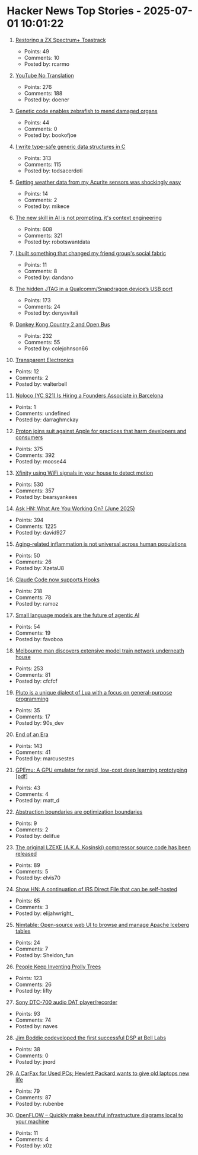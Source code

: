 # Hacker News Top Stories - 2025-07-01 10:01:22

1. [Restoring a ZX Spectrum+ Toastrack](https://celso.io/posts/2025/06/28/toastrack/)
   - Points: 49
   - Comments: 10
   - Posted by: rcarmo

2. [YouTube No Translation](https://addons.mozilla.org/en-GB/firefox/addon/youtube-no-translation/)
   - Points: 276
   - Comments: 188
   - Posted by: doener

3. [Genetic code enables zebrafish to mend damaged organs](https://www.caltech.edu/about/news/genetic-code-enables-zebrafish-to-mend-damaged-organs)
   - Points: 44
   - Comments: 0
   - Posted by: bookofjoe

4. [I write type-safe generic data structures in C](https://danielchasehooper.com/posts/typechecked-generic-c-data-structures/)
   - Points: 313
   - Comments: 115
   - Posted by: todsacerdoti

5. [Getting weather data from my Acurite sensors was shockingly easy](https://www.jeffgeerling.com/blog/2025/getting-weather-data-my-acurite-sensors-was-shockingly-easy)
   - Points: 14
   - Comments: 2
   - Posted by: mikece

6. [The new skill in AI is not prompting, it's context engineering](https://www.philschmid.de/context-engineering)
   - Points: 608
   - Comments: 321
   - Posted by: robotswantdata

7. [I built something that changed my friend group's social fabric](https://blog.danpetrolito.xyz/i-built-something-that-changed-my-friend-gro-social-fabric/)
   - Points: 11
   - Comments: 8
   - Posted by: dandano

8. [The hidden JTAG in a Qualcomm/Snapdragon device’s USB port](https://www.linaro.org/blog/hidden-jtag-qualcomm-snapdragon-usb/)
   - Points: 173
   - Comments: 24
   - Posted by: denysvitali

9. [Donkey Kong Country 2 and Open Bus](https://jsgroth.dev/blog/posts/dkc2-open-bus/)
   - Points: 232
   - Comments: 55
   - Posted by: colejohnson66

10. [Transparent Electronics](https://www.are.na/james-hicks/transparent-electronics)
   - Points: 12
   - Comments: 2
   - Posted by: walterbell

11. [Noloco (YC S21) Is Hiring a Founders Associate in Barcelona](https://www.ycombinator.com/companies/noloco/jobs/K7q02eV-founders-associate)
   - Points: 1
   - Comments: undefined
   - Posted by: darraghmckay

12. [Proton joins suit against Apple for practices that harm developers and consumers](https://proton.me/blog/apple-lawsuit)
   - Points: 375
   - Comments: 392
   - Posted by: moose44

13. [Xfinity using WiFi signals in your house to detect motion](https://www.xfinity.com/support/articles/wifi-motion)
   - Points: 530
   - Comments: 357
   - Posted by: bearsyankees

14. [Ask HN: What Are You Working On? (June 2025)](undefined)
   - Points: 394
   - Comments: 1225
   - Posted by: david927

15. [Aging-related inflammation is not universal across human populations](https://www.publichealth.columbia.edu/news/aging-related-inflammation-not-universal-across-human-populations)
   - Points: 50
   - Comments: 26
   - Posted by: XzetaU8

16. [Claude Code now supports Hooks](https://docs.anthropic.com/en/docs/claude-code/hooks)
   - Points: 218
   - Comments: 78
   - Posted by: ramoz

17. [Small language models are the future of agentic AI](https://arxiv.org/abs/2506.02153)
   - Points: 54
   - Comments: 19
   - Posted by: favoboa

18. [Melbourne man discovers extensive model train network underneath house](https://www.sbs.com.au/news/article/i-was-shocked-melbourne-mans-unbelievable-find-after-buying-house/m4sksfer8)
   - Points: 253
   - Comments: 81
   - Posted by: cfcfcf

19. [Pluto is a unique dialect of Lua with a focus on general-purpose programming](https://github.com/PlutoLang/Pluto)
   - Points: 35
   - Comments: 17
   - Posted by: 90s_dev

20. [End of an Era](https://www.erasmatazz.com/personal/self/end-of-an-era.html)
   - Points: 143
   - Comments: 41
   - Posted by: marcusestes

21. [GPEmu: A GPU emulator for rapid, low-cost deep learning prototyping [pdf]](https://vldb.org/pvldb/vol18/p1919-wang.pdf)
   - Points: 43
   - Comments: 4
   - Posted by: matt_d

22. [Abstraction boundaries are optimization boundaries](https://blog.snork.dev/posts/abstraction-boundaries-are-optimization-boundaries.html)
   - Points: 9
   - Comments: 2
   - Posted by: delifue

23. [The original LZEXE (A.K.A. Kosinski) compressor source code has been released](https://clownacy.wordpress.com/2025/05/24/the-original-lzexe-a-k-a-kosinski-compressor-source-code-has-been-released/)
   - Points: 89
   - Comments: 5
   - Posted by: elvis70

24. [Show HN: A continuation of IRS Direct File that can be self-hosted](https://github.com/openfiletax/openfile)
   - Points: 65
   - Comments: 3
   - Posted by: elijahwright_

25. [Nimtable: Open-source web UI to browse and manage Apache Iceberg tables](https://github.com/nimtable/nimtable)
   - Points: 24
   - Comments: 7
   - Posted by: Sheldon_fun

26. [People Keep Inventing Prolly Trees](https://www.dolthub.com/blog/2025-06-03-people-keep-inventing-prolly-trees/)
   - Points: 123
   - Comments: 26
   - Posted by: lifty

27. [Sony DTC-700 audio DAT player/recorder](https://kevinboone.me/dtc-700.html)
   - Points: 93
   - Comments: 74
   - Posted by: naves

28. [Jim Boddie codeveloped the first successful DSP at Bell Labs](https://spectrum.ieee.org/dsp-pioneer-jim-boddie)
   - Points: 38
   - Comments: 0
   - Posted by: jnord

29. [A CarFax for Used PCs; Hewlett Packard wants to give old laptops new life](https://spectrum.ieee.org/carmax-used-pcs)
   - Points: 79
   - Comments: 87
   - Posted by: rubenbe

30. [OpenFLOW – Quickly make beautiful infrastructure diagrams local to your machine](https://github.com/stan-smith/OpenFLOW)
   - Points: 11
   - Comments: 4
   - Posted by: x0z


